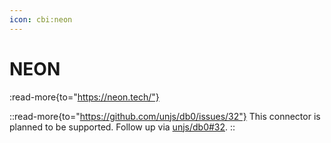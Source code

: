 ```yaml
---
icon: cbi:neon
---
```


# NEON

:read-more{to="https://neon.tech/"}

::read-more{to="https://github.com/unjs/db0/issues/32"}
This connector is planned to be supported. Follow up via [unjs/db0#32](https://github.com/unjs/db0/issues/32).
::

